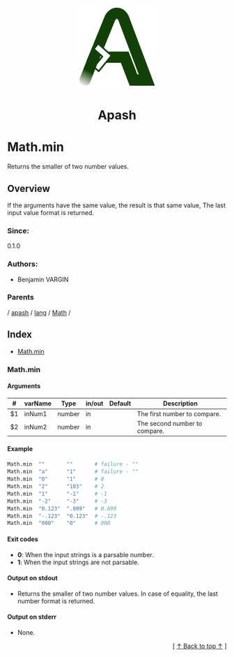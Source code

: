 
<div align='center' id='apash-top'>
  <a href='https://github.com/hastec-fr/apash'>
    <img alt='apash-logo' src='../../../../../../assets/apash-logo.svg'/>
  </a>

  # Apash
</div>

# Math.min

Returns the smaller of two number values.

## Overview

If the arguments have the same value, the result is that same value,
The last input value format is returned.

### Since:
0.1.0

### Authors:
* Benjamin VARGIN

### Parents
<!-- apash.parentBegin -->
[](../../../../.md) / [apash](../../../apash.md) / [lang](../../lang.md) / [Math](../Math.md) / 
<!-- apash.parentEnd -->

## Index

* [Math.min](#mathmin)

### Math.min

#### Arguments
| #      | varName        | Type          | in/out   | Default    | Description                           |
|--------|----------------|---------------|----------|------------|---------------------------------------|
| $1     | inNum1         | number        | in       |            | The first number to compare.          |
| $2     | inNum2         | number        | in       |            | The second number to compare.         |

#### Example

```bash
Math.min  ""       ""       # failure - ""
Math.min  "a"      "1"      # failure - ""
Math.min  "0"      "1"      # 0
Math.min  "2"      "103"    # 2
Math.min  "1"      "-1"     # -1
Math.min  "-2"     "-3"     # -3
Math.min  "0.123"  ".099"   # 0.099
Math.min  "-.123"  "0.123"  # -.123
Math.min  "000"    "0"      # 000
```

#### Exit codes

* **0**: When the input strings is a parsable number.
* **1**: When the input strings are not parsable.

#### Output on stdout

* Returns the smaller of two number values.
  In case of equality, the last number format is returned.

#### Output on stderr

* None.


  <div align='right'>[ <a href='#apash-top'>↑ Back to top ↑</a> ]</div>


